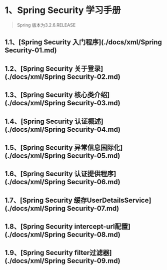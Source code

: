 # 1、Spring Security 学习手册

> Spring 版本为3.2.6.RELEASE

## 1.1、[Spring Security 入门程序](./docs/xml/Spring Security-01.md)

## 1.2、[Spring Security 关于登录](./docs/xml/Spring Security-02.md)

## 1.3、[Spring Security 核心类介绍](./docs/xml/Spring Security-03.md)

## 1.4、[Spring Security 认证概述](./docs/xml/Spring Security-04.md)

## 1.5、[Spring Security 异常信息国际化](./docs/xml/Spring Security-05.md)

## 1.6、[Spring Security 认证提供程序](./docs/xml/Spring Security-06.md)

## 1.7、[Spring Security 缓存UserDetailsService](./docs/xml/Spring Security-07.md)

## 1.8、[Spring Security intercept-url配置](./docs/xml/Spring Security-08.md)

## 1.9、[Spring Security filter过滤器](./docs/xml/Spring Security-09.md)

